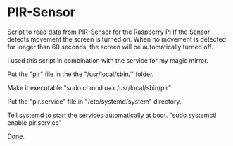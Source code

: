 # PIR-Sensor
Script to read data from PIR-Sensor for the Raspberry PI
If the Sensor detects movement the screen is turned on. When no movement is detected for longer than 60 seconds, 
the screen will be automatically turned off.

I used this script in combination with the service for my magic mirror. 

Put the "pir" file in the the "/usr/local/sbin/" folder.

Make it executable "sudo chmod u+x /usr/local/sbin/pir"

Put the "pir.service" file in "/etc/systemd/system" directory. 

Tell systemd to start the services automatically at boot. "sudo systemctl enable pir.service"

Done.
